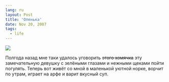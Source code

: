 ```yaml
---
lang: ru
layout: Post
title: 'Оленька'
date: Nov 20, 2007
tags:
  - life
---
```


![](http://wow.sapegin.me/253Q3z0i0u0a/sapegin-artem-20d-2007-10-27-447-4776.jpg)

Полгода назад мне таки удалось уговорить ~~этого хомячка~~ эту замечательную девушку с зелёными глазами и нежными щеками пойти погулять. Теперь вот живёт со мной в маленькой уютной норке, ворчит по утрам, играет на арфе и варит вкусный суп.

